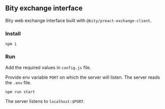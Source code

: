 ## Bity exchange interface

Bity web exchange interface built with `@bity/preact-exchange-client`.

### Install

```shell
npm i
```

### Run

Add the required values in `config.js` file.

Provide env variable `PORT` on which the server will listen.
The server reads the `.env` file.

```shell
npm run start
```

The server listens to `localhost:$PORT`.
